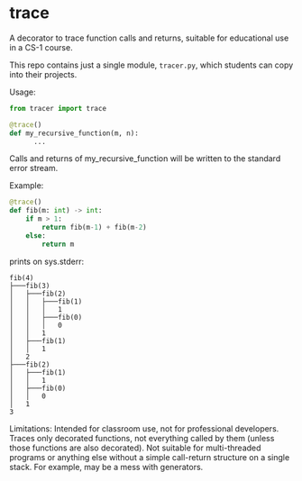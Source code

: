 # trace
A decorator to trace function calls and returns, suitable for educational use in a CS-1 course.

This repo contains just a single module, `tracer.py`, which students can copy into their projects.

Usage: 

```python
from tracer import trace

@trace()
def my_recursive_function(m, n):
      ...
```

Calls and returns of my_recursive_function will be written to the standard error stream.

Example: 
```python
@trace()
def fib(m: int) -> int:
    if m > 1:
        return fib(m-1) + fib(m-2)
    else:
        return m
```

prints on sys.stderr: 

```text
fib(4)
├───fib(3)
│   ├───fib(2)
│   │   ├───fib(1)
│   │   │   1
│   │   ├───fib(0)
│   │   │   0
│   │   1
│   ├───fib(1)
│   │   1
│   2
├───fib(2)
│   ├───fib(1)
│   │   1
│   ├───fib(0)
│   │   0
│   1
3
```

Limitations:  Intended for classroom use, not for professional developers. 
Traces only decorated functions, not everything called by them (unless those functions are
also decorated).
Not suitable for multi-threaded programs or anything else without a simple
call-return structure on a single stack.  For example, may be a mess with generators.
   
